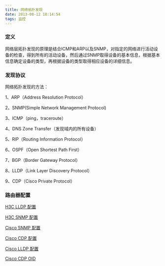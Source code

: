 ```yaml
---
title: 网络拓扑发现
date: 2013-08-12 18:14:54
tags: 监控
---
```


### 定义

网络层拓扑发现的原理是结合ICMP和ARP以及SNMP，对指定的网络进行活动设备的检查，得到所有的活动设备，然后通过SNMP取得设备的基本信息，根据基本信息确定设备的类型，再根据设备的类型取得相应设备的详细信息。

### 发现协议

网络拓扑发现的方法：

1、ARP（Address Resolution Protocol）

2、SNMP(Simple Network Management Protocol)

3、ICMP（ping，traceroute）

4、DNS Zone Transfer（发现域内的所有设备）

5、RIP（Routing Information Protocol）

6、OSPF（Open Shortest Path First）

7、BGP（Border Gateway Protocol）

8、LLDP（Link Layer Discovery Protocol）

9、CDP（Cisco Private Protocol）

### 路由器配置

[H3C LLDP 配置](http://www.h3c.com.cn/Service/Document_Center/Switches/Catalog/S3100/S3%20100-EI/Configure/Operation_Manual/H3C_S3100_OM-Release_22XX%20(V1.00)/201202/738004_30005_0.htm#_Toc271188742)

[H3C SNMP 配置](http://www.h3c.com.cn/Service/Document_Center/Switches/Catalog/S3100/S3%20100-EI/Configure/Operation_Manual/H3C_S3100_OM-Release_22XX%20(V1.00)/201202/737990_30005_0.htm)

[Cisco SNMP 配置](http://www.cisco.com/en/US/docs/ios/12_2/configfun/configuration/guide/%20fcf014.html)

[Cisco CDP 配置](http://www.cisco.com/en/US/tech/tk962/technologies_tech_note09186a00801%20aa000.shtml)

[Cisco LLDP 配置](http://www.cisco.com/en/US/docs/switches/datacenter/sw/5_x/nx-os/system_management/configuration/guide/sm_lldp.htmllld)

[Cisco CDP OID](http://tools.cisco.com/Support/SNMP/do/BrowseOID.do?local=en&translate=Translate&objectInput=1.3.6.1.4.1.9.9.23.1.2#oidContent)